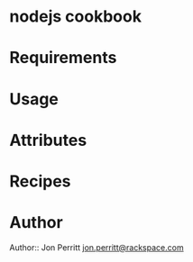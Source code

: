 # nodejs cookbook

# Requirements

# Usage

# Attributes

# Recipes

# Author

Author:: Jon Perritt <jon.perritt@rackspace.com>

